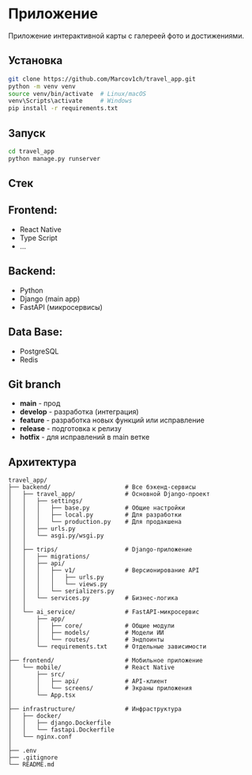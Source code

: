 # Приложение

Приложение интерактивной карты с галереей фото и достижениями.

## Установка
```bash
git clone https://github.com/Marcov1ch/travel_app.git
python -m venv venv
source venv/bin/activate  # Linux/macOS
venv\Scripts\activate     # Windows
pip install -r requirements.txt
```

## Запуск
```bash
cd travel_app
python manage.py runserver
```

## Стек
## Frontend:
- React Native
- Type Script
- ...
## Backend:
- Python
- Django (main app)
- FastAPI (микросервисы)
## Data Base:
- PostgreSQL
- Redis

## Git branch
- **main** - прод
- **develop** - разработка (интеграция)
- **feature** - разработка новых функций или исправление
- **release** - подготовка к релизу
- **hotfix** - для исправлений в main ветке

## Архитектура
```
travel_app/                      
├── backend/                     # Все бэкенд-сервисы
│   ├── travel_app/              # Основной Django-проект
│   │   ├── settings/
│   │   │   ├── base.py          # Общие настройки
│   │   │   ├── local.py         # Для разработки
│   │   │   └── production.py    # Для продакшена
│   │   ├── urls.py
│   │   └── asgi.py/wsgi.py
│   │
│   ├── trips/                   # Django-приложение
│   │   ├── migrations/
│   │   ├── api/
│   │   │   ├── v1/              # Версионирование API
│   │   │   │   ├── urls.py
│   │   │   │   └── views.py
│   │   │   └── serializers.py
│   │   └── services.py          # Бизнес-логика
│   │
│   └── ai_service/              # FastAPI-микросервис
│       ├── app/
│       │   ├── core/            # Общие модули
│       │   ├── models/          # Модели ИИ
│       │   └── routes/          # Эндпоинты
│       └── requirements.txt     # Отдельные зависимости
│
├── frontend/                    # Мобильное приложение
│   └── mobile/                  # React Native
│       ├── src/
│       │   ├── api/             # API-клиент
│       │   └── screens/         # Экраны приложения
│       └── App.tsx
│
├── infrastructure/              # Инфраструктура
│   ├── docker/
│   │   ├── django.Dockerfile
│   │   └── fastapi.Dockerfile
│   └── nginx.conf
│
├── .env
├── .gitignore
└── README.md
```
